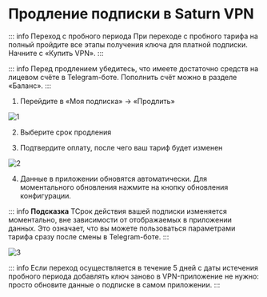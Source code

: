 # Продление подписки в Saturn VPN

::: info Переход с пробного периода
При переходе с пробного тарифа на полный пройдите все этапы получения ключа для платной подписки. Начните с «Купить VPN».
:::

::: info Перед продлением убедитесь, что имеете достаточно средств на лицевом счёте в Telegram-боте. Пополнить счёт можно в разделе «Баланс».
::: 

1. Перейдите в «Моя подписка» → «Продлить» 

![1](/renew-1.webp)

2. Выберите срок продления

3. Подтвердите оплату, после чего ваш тариф будет изменен

![2](/renew-2.webp)

4. Данные в приложении обновятся автоматически. Для моментального обновления нажмите на кнопку обновления конфигурации.

::: info **Подсказка** 
ТСрок действия вашей подписки изменяется моментально, вне зависимости от отображаемых в приложении данных. Это означает, что вы можете пользоваться параметрами тарифа сразу после смены в Telegram-боте.
:::

![3](/renew-3.webp)

::: info Если переход осуществляется в течение 5 дней с даты истечения пробного периода добавлять ключ заново в VPN-приложение не нужно: просто обновите данные о подписке в самом приложении.
:::